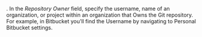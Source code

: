 . In the *Repository Owner* field, specify the username, name of an organization, or project within an organization that Owns the Git repository. For example, in Bitbucket you'll find the Username by navigating to Personal Bitbucket settings.
